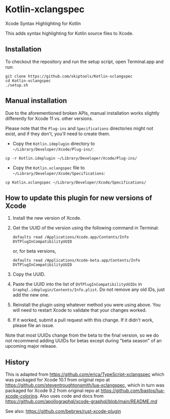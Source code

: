 # Kotlin-xclangspec

Xcode Syntax Highlighting for Kotlin

This adds syntax highlighting for Kotlin source files to Xcode. 

## Installation

To checkout the repository and run the setup script, open Terminal.app and run:

```
git clone https://github.com/skiptools/Kotlin-xclangspec
cd Kotlin-xclangspec
./setup.sh
```

## Manual installation

Due to the aforementioned broken APIs, manual installation works slightly differently for Xcode 11 vs. other versions. 

Please note that the `Plug-ins` and `Specifications` directories might not exist, and if they don't, you'll need to create them.

- Copy the `Kotlin.ideplugin` directory to `~/Library/Developer/Xcode/Plug-ins/`:

```
cp -r Kotlin.ideplugin ~/Library/Developer/Xcode/Plug-ins/
```
- Copy the `Kotlin.xclangspec` file to `~/Library/Developer/Xcode/Specifications`:

```
cp Kotlin.xclangspec ~/Library/Developer/Xcode/Specifications/
```


## How to update this plugin for new versions of Xcode

1. Install the new version of Xcode. 
2. Get the UUID of the version using the following command in Terminal: 
    
    `defaults read /Applications/Xcode.app/Contents/Info DVTPlugInCompatibilityUUID`
    
    or, for beta versions,
    
    `defaults read /Applications/Xcode-beta.app/Contents/Info DVTPlugInCompatibilityUUID`
3. Copy the UUID. 
4. Paste the UUID into the list of `DVTPlugInCompatibilityUUIDs` in `Graphql.ideplugin/Contents/Info.plist`. Do not remove any old IDs, just add the new one. 
5. Reinstall the plugin using whatever method you were using above. You will need to restart Xcode to validate that your changes worked. 
6. If it worked, submit a pull request with this change. If it didn't work, please file an issue. 
   
Note that most UUIDs change from the beta to the final version, so we do not recommend adding UUIDs for betas except during "beta season" of an upcoming major release. 


## History

This is adapted from https://github.com/erica/TypeScript-xclangspec which was packaged for Xcode 10.1 from original repo at https://github.com/steventroughtonsmith/lua-xclangspec, which in turn was packaged for Xcode 9.2 from original repo at https://github.com/bastos/lua-xcode-coloring. Also uses code and docs from https://github.com/apollographql/xcode-graphql/blob/main/README.md

See also: https://github.com/bebrws/rust-xcode-plugin

